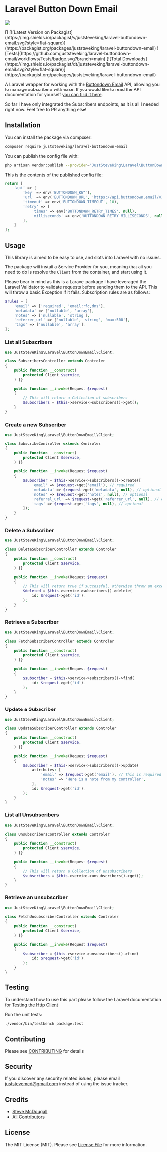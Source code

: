 # Laravel Button Down Email

<p align="center">

![](./laravel-buttondown-email.png)

</p>
∏
[![Latest Version on Packagist](https://img.shields.io/packagist/v/juststeveking/laravel-buttondown-email.svg?style=flat-square)](https://packagist.org/packages/juststeveking/laravel-buttondown-email)
![Tests](https://github.com/juststeveking/laravel-buttondown-email/workflows/Tests/badge.svg?branch=main)
[![Total Downloads](https://img.shields.io/packagist/dt/juststeveking/laravel-buttondown-email.svg?style=flat-square)](https://packagist.org/packages/juststeveking/laravel-buttondown-email)


A Laravel wrapper for working with the [Buttondown Email](https://buttondown.email/) API, allowing you to manage subscribers with ease. If you would like to read the API documentation for yourself [you can find it here](https://api.buttondown.email/v1/schema#).

So far I have only integrated the Subscribers endpoints, as it is all I needed right now. Feel free to PR anything else!

## Installation

You can install the package via composer:

```bash
composer require juststeveking/laravel-buttondown-email
```

You can publish the config file with:
```bash
php artisan vendor:publish --provider="JustSteveKing\Laravel\ButtonDownEmail\ButtonDownServiceProvider" --tag="config"
```

This is the contents of the published config file:

```php
return [
    'api' => [
        'key' => env('BUTTONDOWN_KEY'),
        'url' => env('BUTTONDOWN_URL', 'https://api.buttondown.email/v1'),
        'timeout' => env('BUTTONDOWN_TIMEOUT', 10),
        'retry' => [
            'times' => env('BUTTONDOWN_RETRY_TIMES', null),
            'milliseconds' => env('BUTTONDOWN_RETRY_MILLISECONDS', null),
        ],
    ]
];
```

## Usage

This library is aimed to be easy to use, and slots into Laravel with no issues.

The package will install a Service Provider for you, meaning that all you need to do is resolve the `Client` from the container, and start using it.

Please bear in mind as this is a Laravel package I have leveraged the Laravel Validator to validate requests before sending them to the API. This will throw a basic Exception if it fails. Subscription rules are as follows:

```php
$rules = [
    'email' => ['required', 'email:rfc,dns'],
    'metadata' => ['nullable', 'array'],
    'notes' => ['nullable', 'string'],
    'referrer_url' => ['nullable', 'string', 'max:500'],
    'tags' => ['nullable', 'array'],
];
```


### List all Subscribers

```php
use JustSteveKing\Laravel\ButtonDownEmail\Client;

class SubscribersController extends Controler
{
    public function __construct(
        protected Client $service,
    ) {}

    public function __invoke(Request $request)
    {
        // This will return a Collection of subscribers
        $subscribers = $this->service->subscribers()->get();
    }
}
```

### Create a new Subscriber

```php
use JustSteveKing\Laravel\ButtonDownEmail\Client;

class SubscribeController extends Controler
{
    public function __construct(
        protected Client $service,
    ) {}

    public function __invoke(Request $request)
    {
        $subscriber = $this->service->subscribers()->create([
            'email' => $request->get('email'), // required
            'metadata' => $request->get('metadata', null), // optional
            'notes' => $request->get('notes', null), // optional
            'referrel_url' => $request->get('referrer_url', null), // optional
            'tags' => $request->get('tags', null), // optional
        ]);
    }
}
```

### Delete a Subscriber

```php
use JustSteveKing\Laravel\ButtonDownEmail\Client;

class DeleteSubscriberController extends Controler
{
    public function __construct(
        protected Client $service,
    ) {}

    public function __invoke(Request $request)
    {
        // This will return true if successful, otherwise throw an exception
        $deleted = $this->service->subscribers()->delete(
            id: $request->get('id'),
        );
    }
}
```

### Retrieve a Subscriber

```php
use JustSteveKing\Laravel\ButtonDownEmail\Client;

class FetchSubscriberController extends Controler
{
    public function __construct(
        protected Client $service,
    ) {}

    public function __invoke(Request $request)
    {
        $subscriber = $this->service->subscribers()->find(
            id: $request->get('id'),
        );
    }
}
```

### Update a Subscriber

```php
use JustSteveKing\Laravel\ButtonDownEmail\Client;

class UpdateSubscriberController extends Controler
{
    public function __construct(
        protected Client $service,
    ) {}

    public function __invoke(Request $request)
    {
        $subscriber = $this->service->subscribers()->update(
            attributes: [
                'email' => $request->get('email'), // This is required for creating and updating
                'notes' => 'Here is a note from my controller',
            ],
            id: $request->get('id'),
        );
    }
}
```

### List all Unsubscribers

```php
use JustSteveKing\Laravel\ButtonDownEmail\Client;

class UnsubscribersController extends Controler
{
    public function __construct(
        protected Client $service,
    ) {}

    public function __invoke(Request $request)
    {
        // This will return a Collection of unsubscribers
        $subscribers = $this->service->unsubscribers()->get();
    }
}
```

### Retrieve an unsubscriber

```php
use JustSteveKing\Laravel\ButtonDownEmail\Client;

class FetchUnsubscriberController extends Controler
{
    public function __construct(
        protected Client $service,
    ) {}

    public function __invoke(Request $request)
    {
        $subscriber = $this->service->unsubscribers()->find(
            id: $request->get('id'),
        );
    }
}
```


## Testing

To understand how to use this part please follow the Laravel documentation for [Testing the Http Client](https://laravel.com/docs/8.x/http-client#testing)


Run the unit tests:

``` bash
./vendor/bin/testbench package:test
```

## Contributing

Please see [CONTRIBUTING](.github/CONTRIBUTING.md) for details.

## Security

If you discover any security related issues, please email juststevemcd@gmail.com instead of using the issue tracker.

## Credits

- [Steve McDougall](https://github.com/JustSteveKing)
- [All Contributors](../../contributors)

## License

The MIT License (MIT). Please see [License File](LICENSE.md) for more information.
